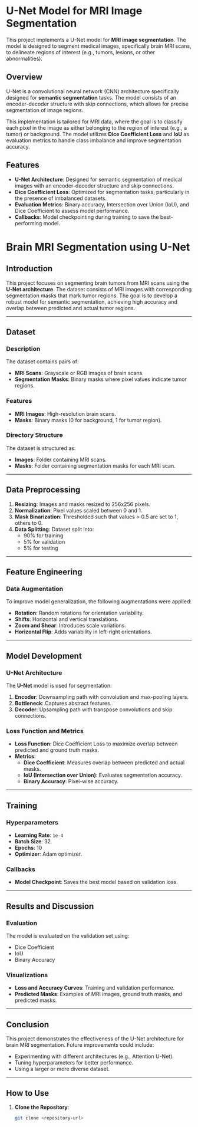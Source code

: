 # U-Net Model for MRI Image Segmentation

This project implements a U-Net model for **MRI image segmentation**. The model is designed to segment medical images, specifically brain MRI scans, to delineate regions of interest (e.g., tumors, lesions, or other abnormalities).

## Overview

U-Net is a convolutional neural network (CNN) architecture specifically designed for **semantic segmentation** tasks. The model consists of an encoder-decoder structure with skip connections, which allows for precise segmentation of image regions.

This implementation is tailored for MRI data, where the goal is to classify each pixel in the image as either belonging to the region of interest (e.g., a tumor) or background. The model utilizes **Dice Coefficient Loss** and **IoU** as evaluation metrics to handle class imbalance and improve segmentation accuracy.

## Features

- **U-Net Architecture**: Designed for semantic segmentation of medical images with an encoder-decoder structure and skip connections.
- **Dice Coefficient Loss**: Optimized for segmentation tasks, particularly in the presence of imbalanced datasets.
- **Evaluation Metrics**: Binary accuracy, Intersection over Union (IoU), and Dice Coefficient to assess model performance.
- **Callbacks**: Model checkpointing during training to save the best-performing model.

# Brain MRI Segmentation using U-Net

## Introduction
This project focuses on segmenting brain tumors from MRI scans using the **U-Net architecture**. The dataset consists of MRI images with corresponding segmentation masks that mark tumor regions. The goal is to develop a robust model for semantic segmentation, achieving high accuracy and overlap between predicted and actual tumor regions.

---

## Dataset
### Description
The dataset contains pairs of:
- **MRI Scans**: Grayscale or RGB images of brain scans.
- **Segmentation Masks**: Binary masks where pixel values indicate tumor regions.

### Features
- **MRI Images**: High-resolution brain scans.
- **Masks**: Binary masks (0 for background, 1 for tumor region).

### Directory Structure
The dataset is structured as:
- **Images**: Folder containing MRI scans.
- **Masks**: Folder containing segmentation masks for each MRI scan.

---

## Data Preprocessing
1. **Resizing**: Images and masks resized to 256x256 pixels.
2. **Normalization**: Pixel values scaled between 0 and 1.
3. **Mask Binarization**: Thresholded such that values > 0.5 are set to 1, others to 0.
4. **Data Splitting**: Dataset split into:
   - 90% for training
   - 5% for validation
   - 5% for testing

---

## Feature Engineering
### Data Augmentation
To improve model generalization, the following augmentations were applied:
- **Rotation**: Random rotations for orientation variability.
- **Shifts**: Horizontal and vertical translations.
- **Zoom and Shear**: Introduces scale variations.
- **Horizontal Flip**: Adds variability in left-right orientations.

---

## Model Development
### U-Net Architecture
The **U-Net** model is used for segmentation:
1. **Encoder**: Downsampling path with convolution and max-pooling layers.
2. **Bottleneck**: Captures abstract features.
3. **Decoder**: Upsampling path with transpose convolutions and skip connections.

### Loss Function and Metrics
- **Loss Function**: Dice Coefficient Loss to maximize overlap between predicted and ground truth masks.
- **Metrics**:
  - **Dice Coefficient**: Measures overlap between predicted and actual masks.
  - **IoU (Intersection over Union)**: Evaluates segmentation accuracy.
  - **Binary Accuracy**: Pixel-wise accuracy.

---

## Training
### Hyperparameters
- **Learning Rate**: `1e-4`
- **Batch Size**: 32
- **Epochs**: 10
- **Optimizer**: Adam optimizer.

### Callbacks
- **Model Checkpoint**: Saves the best model based on validation loss.

---

## Results and Discussion
### Evaluation
The model is evaluated on the validation set using:
- Dice Coefficient
- IoU
- Binary Accuracy

### Visualizations
- **Loss and Accuracy Curves**: Training and validation performance.
- **Predicted Masks**: Examples of MRI images, ground truth masks, and predicted masks.

---

## Conclusion
This project demonstrates the effectiveness of the U-Net architecture for brain MRI segmentation. Future improvements could include:
- Experimenting with different architectures (e.g., Attention U-Net).
- Tuning hyperparameters for better performance.
- Using a larger or more diverse dataset.

---

## How to Use
1. **Clone the Repository**:
   ```bash
   git clone <repository-url>

